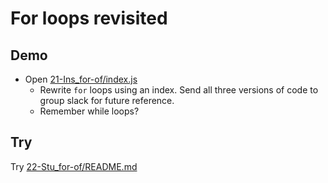 # For loops revisited

## Demo

* Open [21-Ins_for-of/index.js](../activities/21-Ins_for-of/index.js)
  * Rewrite `for` loops using an index. Send all three versions of code to group slack for future reference.
  * Remember while loops?

## Try

Try [22-Stu_for-of/README.md](../activities/22-Stu_for-of/README.md)
